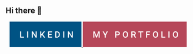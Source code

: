 ## Hi there 👋

<p style="text-align: center;">
  <a href="https://www.linkedin.com/in/sean-brandenburg" target="_blank" rel="noopener noreferrer">
    <img src="linkedin.svg" alt="Linkedin" />
 </a>
  <a href="https://seanbrandenburg.com/" target="_blank" rel="noopener noreferrer">
    <img src="my-portfolio.svg" alt="My Portfolio" />
 </a>
 <br />
</p>
